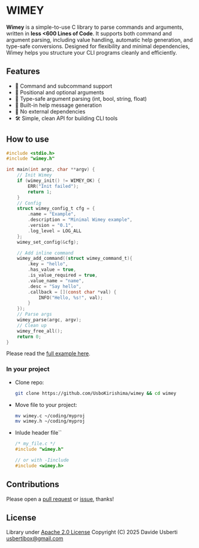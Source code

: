 # WIMEY

**Wimey** is a simple-to-use C library to parse commands and arguments, written in **less <600 Lines of Code**. It supports both command and argument parsing, including value handling, automatic help generation, and type-safe conversions. Designed for flexibility and minimal dependencies, Wimey helps you structure your CLI programs cleanly and efficiently.

## Features

- 🧭 Command and subcommand support
- 🧾 Positional and optional arguments
- 🧠 Type-safe argument parsing (int, bool, string, float)
- 📖 Built-in help message generation
- 🧱 No external dependencies
- 🛠️ Simple, clean API for building CLI tools

## How to use

```c
#include <stdio.h>
#include "wimey.h"

int main(int argc, char **argv) {
    // Init Wimey
    if (wimey_init() != WIMEY_OK) {
        ERR("Init failed");
        return 1;
    }
    // Config
    struct wimey_config_t cfg = {
        .name = "Example",
        .description = "Minimal Wimey example",
        .version = "0.1",
        .log_level = LOG_ALL
    };
    wimey_set_config(&cfg);

    // Add inline command
    wimey_add_command((struct wimey_command_t){
        .key = "hello",
        .has_value = true,
        .is_value_required = true,
        .value_name = "name",
        .desc = "Say hello",
        .callback = [](const char *val) {
            INFO("Hello, %s!", val);
        }
    });
    // Parse args
    wimey_parse(argc, argv);
    // Clean up
    wimey_free_all();
    return 0;
}

```

Please read the [full example here](example.c).

### In your project

* Clone repo:
  
  ```bash
  git clone https://github.com/UsboKirishima/wimey && cd wimey
  ```

* Move file to your project:
  
  ```bash
  mv wimey.c ~/coding/myproj
  mv wimey.h ~/coding/myproj
  ```

* Inlude header file``
  
  ```c
  /* my_file.c */
  #include "wimey.h"
  
  // or with -Iinclude
  #include <wimey.h>
  ```

## Contributions

Please open a [pull request](https://github.com/UsboKirishima/wimey/pulls) or [issue](https://github.com/UsboKirishima/wimey/issues), thanks!

## License

Library under [Apache 2.0 License](LICENSE)
Copyright (C) 2025 Davide Usberti <usbertibox@gmail.com>
